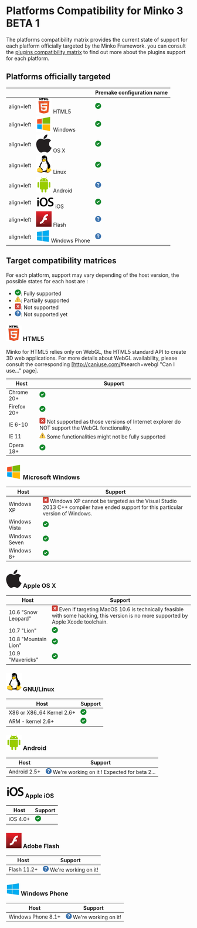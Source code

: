 Platforms Compatibility for Minko 3 BETA 1
==========================================

The platforms compatibility matrix provides the current state of support for each platform officially targeted by the Minko Framework. you can consult the [plugins compatibility matrix](../tutorial/Plugins_compatibility_matrix.md) to find out more about the plugins support for each platform.

Platforms officially targeted
-----------------------------

|                                                                                                         |                                                                | Premake configuration name       |
|---------------------------------------------------------------------------------------------------------|----------------------------------------------------------------|----------------------------------|
| align=left|![](../../doc/image/Html5_min.png "fig:../../doc/image/Html5_min.png") HTML5                 | ![](../../doc/image/Checked.png "../../doc/image/Checked.png") | html5                            |
| align=left|![](../../doc/image/Winmini.png "fig:../../doc/image/Winmini.png") Windows                   | ![](../../doc/image/Checked.png "../../doc/image/Checked.png") | windows32<br/>windows64        |
| align=left|![](../../doc/image/Mac_min.png "fig:../../doc/image/Mac_min.png") OS X                      | ![](../../doc/image/Checked.png "../../doc/image/Checked.png") | osx64                            |
| align=left|![](../../doc/image/Linux_min.png "fig:../../doc/image/Linux_min.png") Linux                 | ![](../../doc/image/Checked.png "../../doc/image/Checked.png") | linux32<br/>linux64            |
| align=left|![](../../doc/image/Androidmini.png "fig:../../doc/image/Androidmini.png") Android           | ![](../../doc/image/Help_16.png "../../doc/image/Help_16.png") | N/A (expected for the beta 2...) |
| align=left|![](../../doc/image/Iso7mini.png "fig:../../doc/image/Iso7mini.png") iOS                     | ![](../../doc/image/Checked.png "../../doc/image/Checked.png") | ios                              |
| align=left|![](../../doc/image/Flashmini.png "fig:../../doc/image/Flashmini.png") Flash                 | ![](../../doc/image/Help_16.png "../../doc/image/Help_16.png") | N/A                              |
| align=left|![](../../doc/image/Windows_phone.png "fig:../../doc/image/Windows_phone.png") Windows Phone | ![](../../doc/image/Help_16.png "../../doc/image/Help_16.png") | N/A                              |

Target compatibility matrices
-----------------------------

For each platform, support may vary depending of the host version, the possible states for each host are :

-   ![](../../doc/image/Checked.png "fig:../../doc/image/Checked.png"): Fully supported
-   ![](../../doc/image/Warning.png "fig:../../doc/image/Warning.png"): Partially supported
-   ![](../../doc/image/Error.png "fig:../../doc/image/Error.png"): Not supported
-   ![](../../doc/image/Help_16.png "fig:../../doc/image/Help_16.png"): Not supported yet

### ![](../../doc/image/Html5_min.png "fig:../../doc/image/Html5_min.png") HTML5

Minko for HTML5 relies only on WebGL, the HTML5 standard API to create 3D web applications. For more details about WebGL availability, please consult the corresponding [<http://caniuse.com/>#search=webgl "Can I use..." page].

| Host        | Support                                                                                                                                                     |
|-------------|-------------------------------------------------------------------------------------------------------------------------------------------------------------|
| Chrome 20+  | ![](../../doc/image/Checked.png "../../doc/image/Checked.png")                                                                                              |
| Firefox 20+ | ![](../../doc/image/Checked.png "../../doc/image/Checked.png")                                                                                              |
| IE 6-10     | ![](../../doc/image/Error.png "fig:../../doc/image/Error.png") Not supported as those versions of Internet explorer do NOT support the WebGL fonctionality. |
| IE 11       | ![](../../doc/image/Warning.png "fig:../../doc/image/Warning.png") Some functionalities might not be fully supported                                        |
| Opera 18+   | ![](../../doc/image/Checked.png "../../doc/image/Checked.png")                                                                                              |

### ![](../../doc/image/Winmini.png "fig:../../doc/image/Winmini.png") Microsoft Windows

| Host          | Support                                                                                                                                                                                        |
|---------------|------------------------------------------------------------------------------------------------------------------------------------------------------------------------------------------------|
| Windows XP    | ![](../../doc/image/Error.png "fig:../../doc/image/Error.png") Windows XP cannot be targeted as the Visual Studio 2013 C++ compiler have ended support for this particular version of Windows. |
| Windows Vista | ![](../../doc/image/Checked.png "../../doc/image/Checked.png")                                                                                                                                 |
| Windows Seven | ![](../../doc/image/Checked.png "../../doc/image/Checked.png")                                                                                                                                 |
| Windows 8+    | ![](../../doc/image/Checked.png "../../doc/image/Checked.png")                                                                                                                                 |

### ![](../../doc/image/Mac_min.png "fig:../../doc/image/Mac_min.png") Apple OS X

| Host                 | Support                                                                                                                                                                                            |
|----------------------|----------------------------------------------------------------------------------------------------------------------------------------------------------------------------------------------------|
| 10.6 "Snow Leopard"  | ![](../../doc/image/Error.png "fig:../../doc/image/Error.png") Even if targeting MacOS 10.6 is technically feasible with some hacking, this version is no more supported by Apple Xcode toolchain. |
| 10.7 "Lion"          | ![](../../doc/image/Checked.png "../../doc/image/Checked.png")                                                                                                                                     |
| 10.8 "Mountain Lion" | ![](../../doc/image/Checked.png "../../doc/image/Checked.png")                                                                                                                                     |
| 10.9 "Mavericks"     | ![](../../doc/image/Checked.png "../../doc/image/Checked.png")                                                                                                                                     |

### ![](../../doc/image/Linux_min.png "fig:../../doc/image/Linux_min.png") GNU/Linux

| Host                       | Support                                                        |
|----------------------------|----------------------------------------------------------------|
| X86 or X86_64 Kernel 2.6+ | ![](../../doc/image/Checked.png "../../doc/image/Checked.png") |
| ARM - kernel 2.6+          | ![](../../doc/image/Checked.png "../../doc/image/Checked.png") |

### ![](../../doc/image/Androidmini.png "fig:../../doc/image/Androidmini.png") Android

| Host         | Support                                                                                                         |
|--------------|-----------------------------------------------------------------------------------------------------------------|
| Android 2.5+ | ![](../../doc/image/Help_16.png "fig:../../doc/image/Help_16.png") We're working on it ! Expected for beta 2... |

### ![](../../doc/image/Iso7mini.png "fig:../../doc/image/Iso7mini.png") Apple iOS

| Host     | Support                                                        |
|----------|----------------------------------------------------------------|
| iOS 4.0+ | ![](../../doc/image/Checked.png "../../doc/image/Checked.png") |

### ![](../../doc/image/Flashmini.png "fig:../../doc/image/Flashmini.png") Adobe Flash

| Host        | Support                                                                                 |
|-------------|-----------------------------------------------------------------------------------------|
| Flash 11.2+ | ![](../../doc/image/Help_16.png "fig:../../doc/image/Help_16.png") We're working on it! |

### ![](../../doc/image/Windows_phone.png "fig:../../doc/image/Windows_phone.png") Windows Phone

| Host               | Support                                                                                 |
|--------------------|-----------------------------------------------------------------------------------------|
| Windows Phone 8.1+ | ![](../../doc/image/Help_16.png "fig:../../doc/image/Help_16.png") We're working on it! |


